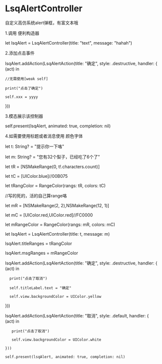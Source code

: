 # LsqAlertController
自定义高仿系统alert弹框，有富文本哦

1.调用 便利构造器

let lsqAlert = LsqAlertController(title: "text", message: "hahah")

2.添加点击事件

lsqAlert.addAction(LsqAlertAction(title: "确定", style: .destructive, handler: { (act) in

    //无需使用[weak self]
    
    print("点击了确定")
    
    self.xxx = yyyy
    
 }))
 
 3.模态展示该控制器
 
 self.present(lsqAlert, animated: true, completion: nil)

  4.如需要使用标题或者消息使用 颜色字体
  
  let t: String? = "提示你一下咯"
  
  let m: String? = "您有32个梨子，已经吃了6个了"
        
  let tR = [NSMakeRange(0, t!.characters.count)]
  
  let tC = [UIColor.blue]//00B075
  
  let tRangColor = RangeColor(rangs: tR, colors: tC)
  
  //写的死的，活的自己算range咯
  
  let mR = [NSMakeRange(2, 2),NSMakeRange(12, 1)]
  
  let mC = [UIColor.red,UIColor.red]//FC0000
  
  let mRangeColor = RangeColor(rangs: mR, colors: mC)
        
  let lsqAlert = LsqAlertController(title: t, message: m)
  
  lsqAlert.titleRanges = tRangColor
  
  lsqAlert.msgRanges = mRangeColor
  
  lsqAlert.addAction(LsqAlertAction(title: "确定", style: .destructive, handler: { (act) in
  
      print("点击了取消")
      
      self.titleLabel.text = "确定"
      
      self.view.backgroundColor = UIColor.yellow
      
   }))
   
   lsqAlert.addAction(LsqAlertAction(title: "取消", style: .default, handler: { (act) in
   
       print("点击了取消")
       
       self.view.backgroundColor = UIColor.white
       
    }))
    
    self.present(lsqAlert, animated: true, completion: nil)
    
    
    
